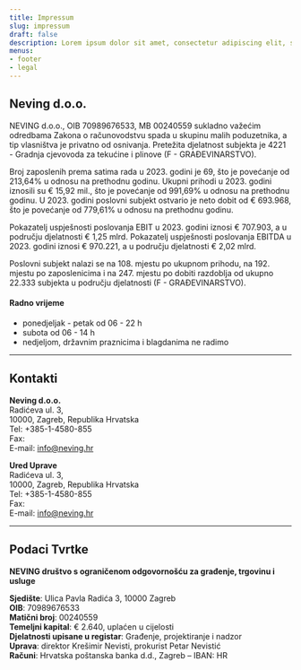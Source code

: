 ```yaml
---
title: Impressum
slug: impressum
draft: false
description: Lorem ipsum dolor sit amet, consectetur adipiscing elit, sed do eiusmod tempor incididunt ut labore et dolore magna aliqua. Ut enim ad minim veniam, quis nostrud exercitation ullamco laboris nisi ut aliquip ex ea commodo consequat.
menus: 
- footer
- legal
---
```


## Neving d.o.o.

NEVING d.o.o., OIB 70989676533, MB 00240559 sukladno važećim odredbama Zakona o računovodstvu spada u skupinu malih poduzetnika, a tip vlasništva je privatno od osnivanja. Pretežita djelatnost subjekta je 4221 - Gradnja cjevovoda za tekućine i plinove (F - GRAĐEVINARSTVO).

Broj zaposlenih prema satima rada u 2023. godini je 69, što je povećanje od 213,64% u odnosu na prethodnu godinu. Ukupni prihodi u 2023. godini iznosili su € 15,92 mil., što je povećanje od 991,69% u odnosu na prethodnu godinu. U 2023. godini poslovni subjekt ostvario je neto dobit od € 693.968, što je povećanje od 779,61% u odnosu na prethodnu godinu.

Pokazatelj uspješnosti poslovanja EBIT u 2023. godini iznosi € 707.903, a u području djelatnosti € 1,25 mlrd. Pokazatelj uspješnosti poslovanja EBITDA u 2023. godini iznosi € 970.221, a u području djelatnosti € 2,02 mlrd.

Poslovni subjekt nalazi se na 108. mjestu po ukupnom prihodu, na 192. mjestu po zaposlenicima i na 247. mjestu po dobiti razdoblja od ukupno 22.333 subjekta u području djelatnosti (F - GRAĐEVINARSTVO).

#### Radno vrijeme

* ponedjeljak - petak od 06 - 22 h
* subota od 06 - 14 h
* nedjeljom, državnim praznicima i blagdanima ne radimo

***

## Kontakti

**Neving d.o.o.**  
Radićeva ul. 3,  
10000, Zagreb, Republika Hrvatska  
Tel: +385-1-4580-855  
Fax:  
E-mail: [info@neving.hr](mailto:info@neving.hr)

**Ured Uprave**  
Radićeva ul. 3,  
10000, Zagreb, Republika Hrvatska  
Tel: +385-1-4580-855  
Fax:  
E-mail: [info@neving.hr](mailto:info@neving.hr)

***

## Podaci Tvrtke

**NEVING društvo s ograničenom odgovornošću za građenje, trgovinu i usluge**  

**Sjedište**: Ulica Pavla Radića 3, 10000 Zagreb  
**OIB**: 70989676533  
**Matični broj**: 00240559  
**Temeljni kapital**: € 2.640, uplaćen u cijelosti  
**Djelatnosti upisane u registar**: Građenje, projektiranje i nadzor  
**Uprava**: direktor Krešimir Nevisti, prokurist Petar Nevistić  
**Računi**: Hrvatska poštanska banka d.d., Zagreb – IBAN: HR  
